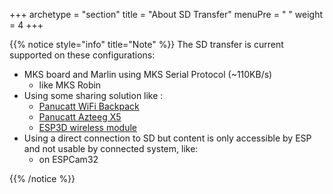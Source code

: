 +++
archetype = "section"
title = "About SD Transfer"
menuPre = "<i class='fas fa-sd-card'></i> "
weight = 4
+++

{{% notice style="info" title="Note"  %}}
The SD transfer is current supported on these configurations:
  * MKS board and Marlin using MKS Serial Protocol (~110KB/s)
     - like MKS Robin 
  * Using some sharing solution like : 
    - [Panucatt WiFi Backpack](https://www.panucatt.com/ProductDetails.asp?ProductCode=WB8266)
    - [Panucatt Azteeg X5](http://www.panucatt.com/azteeg_X5_mini_reprap_3d_printer_controller_p/ax5mini.htm)
    - [ESP3D wireless module](https://oshwhub.com/liqijian101/esp3d_esp32__camer-v2)
  * Using a direct connection to SD but content is only accessible by ESP and not usable by connected system, like:
    -  on ESPCam32

{{% /notice %}}